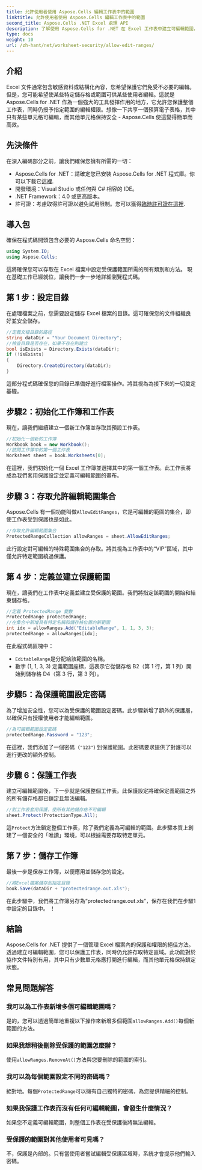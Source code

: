 ```yaml
---
title: 允許使用者使用 Aspose.Cells 編輯工作表中的範圍
linktitle: 允許使用者使用 Aspose.Cells 編輯工作表中的範圍
second_title: Aspose.Cells .NET Excel 處理 API
description: 了解使用 Aspose.Cells for .NET 在 Excel 工作表中建立可編輯範圍，允許特定儲存格可編輯，同時透過工作表保護其餘儲存格。
type: docs
weight: 10
url: /zh-hant/net/worksheet-security/allow-edit-ranges/
---
```

## 介紹
Excel 文件通常包含敏感資料或結構化內容，您希望保護它們免受不必要的編輯。但是，您可能希望使某些特定儲存格或範圍可供某些使用者編輯。這就是 Aspose.Cells for .NET 作為一個強大的工具發揮作用的地方，它允許您保護整個工作表，同時仍授予指定範圍的編輯權限。想像一下共享一個預算電子表格，其中只有某些單元格可編輯，而其他單元格保持安全 - Aspose.Cells 使這變得簡單而高效。
## 先決條件
在深入編碼部分之前，讓我們確保您擁有所需的一切：
-  Aspose.Cells for .NET：請確定您已安裝 Aspose.Cells for .NET 程式庫。你可以下載它[這裡](https://releases.aspose.com/cells/net/).
- 開發環境：Visual Studio 或任何與 C# 相容的 IDE。
- .NET Framework：4.0 或更高版本。
- 許可證：考慮取得許可證以避免試用限制。您可以獲得[臨時許可證在這裡](https://purchase.aspose.com/temporary-license/).
## 導入包
確保在程式碼開頭包含必要的 Aspose.Cells 命名空間：
```csharp
using System.IO;
using Aspose.Cells;
```
這將確保您可以存取在 Excel 檔案中設定受保護範圍所需的所有類別和方法。
現在基礎工作已經就位，讓我們一步一步地詳細瀏覽程式碼。
## 第 1 步：設定目錄
在處理檔案之前，您需要設定儲存 Excel 檔案的目錄。這可確保您的文件組織良好並安全儲存。
```csharp
//定義文檔目錄的路徑
string dataDir = "Your Document Directory";
//檢查目錄是否存在，如果不存在則建立
bool isExists = Directory.Exists(dataDir);
if (!isExists)
{
    Directory.CreateDirectory(dataDir);
}
```
這部分程式碼確保您的目錄已準備好進行檔案操作。將其視為為接下來的一切奠定基礎。
## 步驟2：初始化工作簿和工作表
現在，讓我們繼續建立一個新工作簿並存取其預設工作表。
```csharp
//初始化一個新的工作簿
Workbook book = new Workbook();
//訪問工作簿中的第一個工作表
Worksheet sheet = book.Worksheets[0];
```
在這裡，我們初始化一個 Excel 工作簿並選擇其中的第一個工作表。此工作表將成為我們套用保護設定並定義可編輯範圍的畫布。
## 步驟 3：存取允許編輯範圍集合
Aspose.Cells 有一個功能叫做`AllowEditRanges`，它是可編輯的範圍的集合，即使工作表受到保護也是如此。
```csharp
//存取允許編輯範圍集合
ProtectedRangeCollection allowRanges = sheet.AllowEditRanges;
```
此行設定對可編輯的特殊範圍集合的存取。將其視為工作表中的“VIP”區域，其中僅允許特定範圍繞過保護。
## 第 4 步：定義並建立保護範圍
現在，讓我們在工作表中定義並建立受保護的範圍。我們將指定該範圍的開始和結束儲存格。
```csharp
//定義 ProtectedRange 變數
ProtectedRange protectedRange;
//在集合中新增具有特定名稱和儲存格位置的新範圍
int idx = allowRanges.Add("EditableRange", 1, 1, 3, 3);
protectedRange = allowRanges[idx];
```
在此程式碼區塊中：
- `EditableRange`是分配給該範圍的名稱。
- 數字 (1, 1, 3, 3) 定義範圍座標，這表示它從儲存格 B2（第 1 行，第 1 列）開始到儲存格 D4（第 3 行，第 3 列）。
## 步驟5：為保護範圍設定密碼
為了增加安全性，您可以為受保護的範圍設定密碼。此步驟新增了額外的保護層，以確保只有授權使用者才能編輯範圍。
```csharp
//為可編輯範圍設定密碼
protectedRange.Password = "123";
```
在這裡，我們添加了一個密碼（`"123"`) 到保護範圍。此密碼要求提供了對誰可以進行更改的額外控制。
## 步驟 6：保護工作表
建立可編輯範圍後，下一步就是保護整個工作表。此保護設定將確保定義範圍之外的所有儲存格都已鎖定且無法編輯。
```csharp
//對工作表套用保護，使所有其他儲存格不可編輯
sheet.Protect(ProtectionType.All);
```
這`Protect`方法鎖定整個工作表，除了我們定義為可編輯的範圍。此步驟本質上創建了一個安全的「唯讀」環境，可以根據需要存取特定單元。
## 第 7 步：儲存工作簿
最後一步是保存工作簿，以便應用並儲存您的設定。
```csharp
//將Excel檔案儲存到指定目錄
book.Save(dataDir + "protectedrange.out.xls");
```
在此步驟中，我們將工作簿另存為“protectedrange.out.xls”，保存在我們在步驟1 中設定的目錄中。 ！
## 結論
Aspose.Cells for .NET 提供了一個管理 Excel 檔案內的保護和權限的絕佳方法。透過建立可編輯範圍，您可以保護工作表，同時仍允許存取特定區域。此功能對於協作文件特別有用，其中只有少數單元格應打開進行編輯，而其他單元格保持鎖定狀態。
## 常見問題解答
### 我可以為工作表新增多個可編輯範圍嗎？
是的，您可以透過簡單地重複以下操作來新增多個範圍`allowRanges.Add()`每個新範圍的方法。
### 如果我想稍後刪除受保護的範圍怎麼辦？
使用`allowRanges.RemoveAt()`方法與您要刪除的範圍的索引。
### 我可以為每個範圍設定不同的密碼嗎？
絕對地。每個`ProtectedRange`可以擁有自己獨特的密碼，為您提供精細的控制。
### 如果我保護工作表而沒有任何可編輯範圍，會發生什麼情況？
如果您不定義可編輯範圍，則整個工作表在受保護後將無法編輯。
### 受保護的範圍對其他使用者可見嗎？
不，保護是內部的。只有當使用者嘗試編輯受保護區域時，系統才會提示他們輸入密碼。
